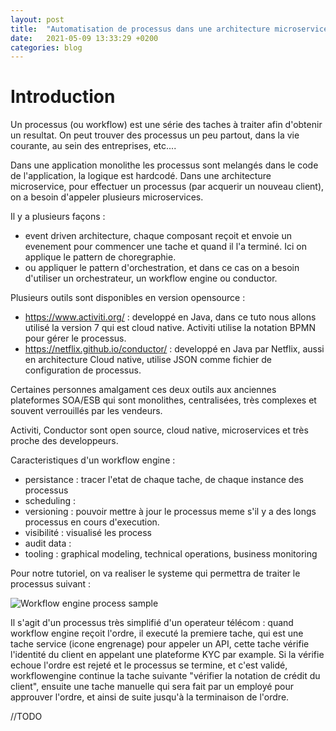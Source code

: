 ```yaml
---
layout: post
title:  "Automatisation de processus dans une architecture microservices"
date:   2021-05-09 13:33:29 +0200
categories: blog
---
```


# Introduction

Un processus (ou workflow) est une série des taches à traiter afin d'obtenir un resultat. On peut trouver des processus un peu partout, dans la vie courante, au sein des entreprises, etc....

Dans une application monolithe les processus sont melangés dans le code de l'application, la logique est hardcodé. Dans une architecture microservice, pour effectuer un processus (par acquerir un nouveau client), on a besoin d'appeler plusieurs microservices. 

Il y a plusieurs façons :
- event driven architecture, chaque composant reçoit et envoie un evenement pour commencer une tache et quand il l'a terminé. Ici on applique le pattern de choregraphie.
- ou appliquer le pattern d'orchestration, et dans ce cas on a besoin d'utiliser un orchestrateur, un workflow engine ou conductor.

Plusieurs outils sont disponibles en version opensource :

- https://www.activiti.org/ : developpé en Java, dans ce tuto nous allons utilisé la version 7 qui est cloud native. Activiti utilise la notation BPMN pour gérer le processus.
- https://netflix.github.io/conductor/ : developpé en Java par Netflix, aussi en architecture Cloud native, utilise JSON comme fichier de configuration de processus.

Certaines personnes amalgament ces deux outils aux anciennes plateformes SOA/ESB qui sont monolithes, centralisées, très complexes et souvent verrouillés par les vendeurs.

Activiti, Conductor sont open source, cloud native, microservices et très proche des developpeurs.

Caracteristiques d'un workflow engine :
- persistance : tracer l'etat de chaque tache, de chaque instance des processus
- scheduling  : 
- versioning  : pouvoir mettre à jour le processus meme s'il y a des longs processus en cours d'execution. 
- visibilité : visualisé les process
- audit data :
- tooling : graphical modeling, technical operations, business monitoring

Pour notre tutoriel, on va realiser le systeme qui permettra de traiter le processus suivant :

![Workflow engine process sample]({{site.baseurl}}/assets/images/workflow-engine-process-sample.png)

Il s'agit d'un processus très simplifié d'un operateur télécom : quand workflow engine reçoit l'ordre, il executé la premiere tache, qui est une tache service (icone engrenage) pour appeler un API, cette tache vérifie l'identité du client en appelant une plateforme KYC par example. Si la vérifie echoue l'ordre est rejeté et le processus se termine, et c'est validé, workflowengine continue la tache suivante "vérifier la notation de crédit du client", ensuite une tache manuelle qui sera fait par un employé pour approuver l'ordre, et ainsi de suite jusqu'à la terminaison de l'ordre.


//TODO